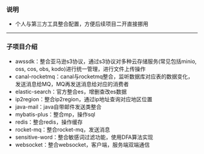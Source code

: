### 说明
+ 个人与第三方工具整合配置，方便后续项目二开直接挪用

---

### 子项目介绍
+ awssdk：整合亚马逊s3协议，通过s3协议对多种云存储服务(常见包括minio, oss, cos, obs, kodo)进行统一管理，进行文件上传操作
+ canal-rocketmq：canal与rocketmq整合，监听数据库对应表的数据变化，发送消息给MQ，MQ再发送消息给对应的消费者
+ elastic-search：官方整合es，增删查改es数据
+ ip2region：整合ip2region，通过ip地址查询对应地区位置
+ java-mail：java自带邮件发送类整合
+ mybatis-plus：整合mp，操作sql
+ redis：整合redis，操作缓存
+ rocket-mq：整合rocket-mq，发送消息
+ sensitive-word：整合敏感词过滤功能，使用DFA算法实现
+ websocket：整合websocket，客户端，服务端双端通信